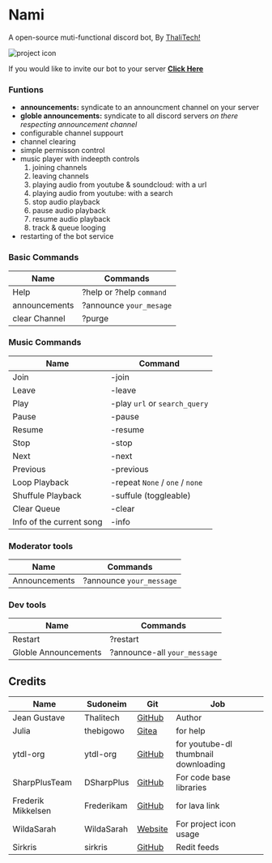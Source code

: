 Nami
====

A open-source muti-functional discord bot, By
[ThaliTech!](https://github.com/Thalitech)

![project icon](https://github.com/Thalitech/Nami/raw/main/bot-image.png)

If you would like to invite our bot to your server **[Click Here](https://discord.com/oauth2/authorize?client_id=760957333697986611&scope=bot)**

### Funtions

-   **announcements:** syndicate to an announcment channel on your
    server
-   **globle announcements:** syndicate to all discord servers *on there
    respecting announcement channel*
-   configurable channel suppourt
-   channel clearing
-   simple permisson control
-   music player with indeepth controls
    1.  joining channels
    2.  leaving channels
    3.  playing audio from youtube & soundcloud: with a url
    4.  playing audio from youtube: with a search
    5.  stop audio playback
    6.  pause audio playback
    7.  resume audio playback
    8.  track & queue looging
-   restarting of the bot service

### Basic Commands

  Name                                | Commands
  ------------------------------------| --------------------------------
  Help                                | ?help or ?help `command`
  announcements                       | ?announce `your_mesage`
  clear Channel                       | ?purge

### Music Commands

  Name                      | Command
  --------------------------| --------------------------------------
  Join                      | -join
  Leave                     | -leave
  Play                      | -play `url` or `search_query`
  Pause                     | -pause
  Resume                    | -resume
  Stop                      | -stop
  Next                      | -next
  Previous                  | -previous
  Loop Playback             | -repeat `None` / `one` / `none`
  Shuffule Playback         | -suffule (toggleable)
  Clear Queue               | -clear
  Info of the current song  | -info

### Moderator tools

Name            | Commands
----------------|-----------------------------------
Announcements	| ?announce `your_message`

### Dev tools

  Name                   |Commands
  ---------------------- |-------------------------------
  Restart                |?restart
  Globle Announcements   |?announce-all `your_message`

Credits
-------

  Name                | Sudoneim    | Git       | Job
  --------------------| ------------| --------- | --------------------------------------
  Jean Gustave        | Thalitech   | [GitHub](https://github.com/Thalitech/)  | Author
  Julia               | thebigowo   | [Gitea](https://gitea.thebigowo.xyz/julia)   | for help
  ytdl-org            | ytdl-org    | [GitHub](https://github.com/ytdl-org/)  | for youtube-dl thumbnail downloading
  SharpPlusTeam       | DSharpPlus  | [GitHub](https://github.com/DSharpPlus/)  | For code base libraries
  Frederik Mikkelsen  | Frederikam  | [GitHub](https://github.com/Frederikam)  | for lava link
  WildaSarah          | WildaSarah  | [Website](https://artistsnclients.com/slots/68822-cute-anime-icons) | For project icon usage
  Sirkris             | sirkris     | [GitHub](https://github.com/sirkris/Reddit.NET) | Redit feeds


